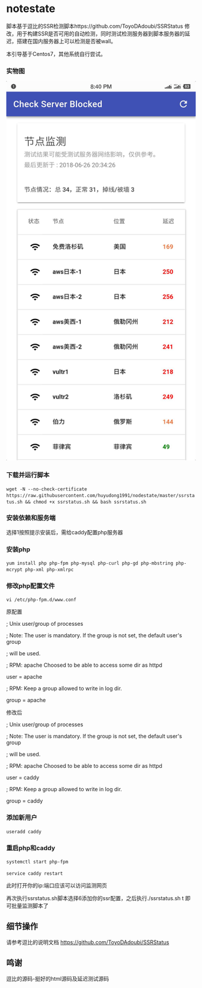 # notestate
脚本基于逗比的SSR检测脚本https://github.com/ToyoDAdoubi/SSRStatus 修改，用于构建SSR是否可用的自动检测，同时测试检测服务器到脚本服务器的延迟，搭建在国内服务器上可以检测是否被wall。

本引导基于Centos7，其他系统自行尝试。

### 实物图
![sample](https://raw.githubusercontent.com/huyudong1991/nodestate/master/sample.jpg)


### 下载并运行脚本
`wget -N --no-check-certificate https://raw.githubusercontent.com/huyudong1991/nodestate/master/ssrstatus.sh && chmod +x ssrstatus.sh && bash ssrstatus.sh`

### 安装依赖和服务端
选择1按照提示安装后，需给caddy配置php服务器

### 安装php
`yum install php php-fpm php-mysql php-curl php-gd php-mbstring php-mcrypt php-xml php-xmlrpc`

### 修改php配置文件
`vi /etc/php-fpm.d/www.conf`

原配置

; Unix user/group of processes

; Note: The user is mandatory. If the group is not set, the default user's group

;       will be used.

; RPM: apache Choosed to be able to access some dir as httpd

user = apache

; RPM: Keep a group allowed to write in log dir.

group = apache

修改后

; Unix user/group of processes

; Note: The user is mandatory. If the group is not set, the default user's group

;       will be used.

; RPM: apache Choosed to be able to access some dir as httpd

user = caddy

; RPM: Keep a group allowed to write in log dir.

group = caddy

### 添加新用户
`useradd caddy`
### 重启php和caddy
`systemctl start php-fpm`

`service caddy restart`

此时打开你的ip:端口应该可以访问监测网页

再次执行ssrstatus.sh脚本选择6添加你的ssr配置，之后执行./ssrstatus.sh t 即可批量监测脚本了

## 细节操作
请参考逗比的说明文档 https://github.com/ToyoDAdoubi/SSRStatus

## 鸣谢
逗比的源码-挺好的html源码及延迟测试源码
